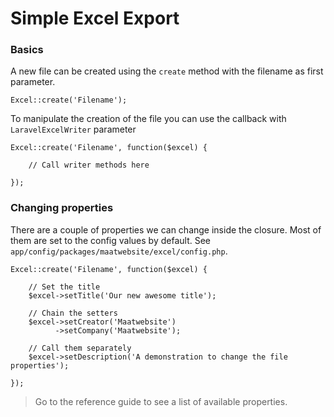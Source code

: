 # Simple Excel Export

### Basics

A new file can be created using the `create` method with the filename as first parameter.

    Excel::create('Filename');

To manipulate the creation of the file you can use the callback with `LaravelExcelWriter` parameter

    Excel::create('Filename', function($excel) {

        // Call writer methods here

    });

### Changing properties

There are a couple of properties we can change inside the closure. Most of them are set to the config values by default. See `app/config/packages/maatwebsite/excel/config.php`.

    Excel::create('Filename', function($excel) {

        // Set the title
        $excel->setTitle('Our new awesome title');

        // Chain the setters
        $excel->setCreator('Maatwebsite')
              ->setCompany('Maatwebsite');

        // Call them separately
        $excel->setDescription('A demonstration to change the file properties');

    });

> Go to the reference guide to see a list of available properties.
